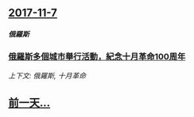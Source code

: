 ## [2017-11-7](/news/2017/11/7/index.md)

##### 俄羅斯
### [俄羅斯多個城市舉行活動，紀念十月革命100周年 ](/news/2017/11/7/俄羅斯多個城市舉行活動-紀念十月革命100周年.md)
_上下文: 俄羅斯, 十月革命_

## [前一天...](/news/2017/11/5/index.md)

